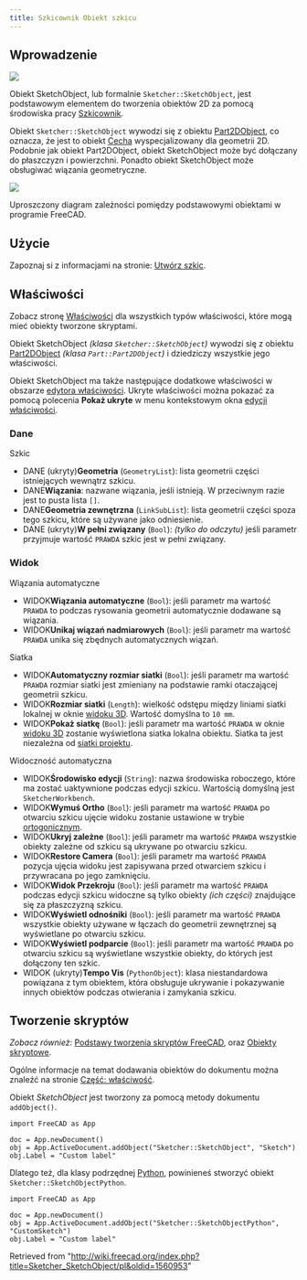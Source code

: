 ```yaml
---
title: Szkicownik Obiekt szkicu
---
```

## Wprowadzenie

![](/images/Sketcher_Sketch.svg)

Obiekt SketchObject, lub formalnie `Sketcher::SketchObject`, jest podstawowym elementem do tworzenia obiektów 2D za pomocą środowiska pracy [Szkicownik](/Sketcher_Workbench/pl "Sketcher Workbench/pl").

Obiekt `Sketcher::SketchObject` wywodzi się z obiektu [Part2DObject](/Part_Part2DObject/pl "Part Part2DObject/pl"), co oznacza, że jest to obiekt [Cecha](/Part_Feature/pl "Part Feature/pl") wyspecjalizowany dla geometrii 2D. Podobnie jak obiekt Part2DObject, obiekt SketchObject może być dołączany do płaszczyzn i powierzchni. Ponadto obiekt SketchObject może obsługiwać wiązania geometryczne.

![](/images/FreeCAD_core_objects.svg)

Uproszczony diagram zależności pomiędzy podstawowymi obiektami w programie FreeCAD.

## Użycie

Zapoznaj si z informacjami na stronie: [Utwórz szkic](/Sketcher_NewSketch/pl "Sketcher NewSketch/pl").

## Właściwości

Zobacz stronę [Właściwości](/Property/pl "Property/pl") dla wszystkich typów właściwości, które mogą mieć obiekty tworzone skryptami.

Obiekt SketchObject *(klasa `Sketcher::SketchObject`)* wywodzi się z obiektu [Part2DObject](/Part_Part2DObject/pl "Part Part2DObject/pl") *(klasa `Part::Part2DObject`)* i dziedziczy wszystkie jego właściwości.

Obiekt SketchObject ma także następujące dodatkowe właściwości w obszarze [edytora właściwości](/Property_editor/pl "Property editor/pl"). Ukryte właściwości można pokazać za pomocą polecenia **Pokaż ukryte** w menu kontekstowym okna [edycji właściwości](/Property_editor/pl "Property editor/pl").

### Dane

Szkic

* DANE (ukryty)**Geometria** (`GeometryList`): lista geometrii części istniejących wewnątrz szkicu.
* DANE**Wiązania**: nazwane wiązania, jeśli istnieją. W przeciwnym razie jest to pusta lista `[]`.
* DANE**Geometria zewnętrzna** (`LinkSubList`): lista geometrii części spoza tego szkicu, które są używane jako odniesienie.
* DANE (ukryty)**W pełni związany** (`Bool`): *(tylko do odczytu)* jeśli parametr przyjmuje wartość `PRAWDA` szkic jest w pełni związany.

### Widok

Wiązania automatyczne

* WIDOK**Wiązania automatyczne** (`Bool`): jeśli parametr ma wartość `PRAWDA` to podczas rysowania geometrii automatycznie dodawane są wiązania.
* WIDOK**Unikaj wiązań nadmiarowych** (`Bool`): jeśli parametr ma wartość `PRAWDA` unika się zbędnych automatycznych wiązań.

Siatka

* WIDOK**Automatyczny rozmiar siatki** (`Bool`): jeśli parametr ma wartość `PRAWDA` rozmiar siatki jest zmieniany na podstawie ramki otaczającej geometrii szkicu.
* WIDOK**Rozmiar siatki** (`Length`): wielkość odstępu między liniami siatki lokalnej w oknie [widoku 3D](/3D_view/pl "3D view/pl"). Wartość domyślna to `10 mm`.
* WIDOK**Pokaż siatkę** (`Bool`): jeśli parametr ma wartość `PRAWDA` w oknie [widoku 3D](/3D_view/pl "3D view/pl") zostanie wyświetlona siatka lokalna obiektu. Siatka ta jest niezależna od [siatki projektu](/Draft_ToggleGrid/pl "Draft ToggleGrid/pl").

Widoczność automatyczna

* WIDOK**Środowisko edycji** (`String`): nazwa środowiska roboczego, które ma zostać uaktywnione podczas edycji szkicu. Wartością domyślną jest `SketcherWorkbench`.
* WIDOK**Wymuś Ortho** (`Bool`): jeśli parametr ma wartość `PRAWDA` po otwarciu szkicu ujęcie widoku zostanie ustawione w trybie [ortogonicznym](/Std_OrthographicCamera/pl "Std OrthographicCamera/pl").
* WIDOK**Ukryj zależne** (`Bool`): jeśli parametr ma wartość `PRAWDA` wszystkie obiekty zależne od szkicu są ukrywane po otwarciu szkicu.
* WIDOK**Restore Camera** (`Bool`): jeśli parametr ma wartość `PRAWDA` pozycja ujęcia widoku jest zapisywana przed otwarciem szkicu i przywracana po jego zamknięciu.
* WIDOK**Widok Przekroju** (`Bool`): jeśli parametr ma wartość `PRAWDA` podczas edycji szkicu widoczne są tylko obiekty *(ich części)* znajdujące się za płaszczyzną szkicu.
* WIDOK**Wyświetl odnośniki** (`Bool`): jeśli parametr ma wartość `PRAWDA` wszystkie obiekty używane w łączach do geometrii zewnętrznej są wyświetlane po otwarciu szkicu.
* WIDOK**Wyświetl podparcie** (`Bool`): jeśli parametr ma wartość `PRAWDA` po otwarciu szkicu są wyświetlane wszystkie obiekty, do których jest dołączony ten szkic.
* WIDOK (ukryty)**Tempo Vis** (`PythonObject`): klasa niestandardowa powiązana z tym obiektem, która obsługuje ukrywanie i pokazywanie innych obiektów podczas otwierania i zamykania szkicu.

## Tworzenie skryptów

*Zobacz również:* [Podstawy tworzenia skryptów FreeCAD](/FreeCAD_Scripting_Basics/pl "FreeCAD Scripting Basics/pl"), oraz [Obiekty skryptowe](/Scripted_objects/pl "Scripted objects/pl").

Ogólne informacje na temat dodawania obiektów do dokumentu można znaleźć na stronie [Część: właściwość](/Part_Feature/pl "Part Feature/pl").

Obiekt *SketchObject* jest tworzony za pomocą metody dokumentu `addObject()`.

```
import FreeCAD as App

doc = App.newDocument()
obj = App.ActiveDocument.addObject("Sketcher::SketchObject", "Sketch")
obj.Label = "Custom label"

```

Dlatego też, dla klasy podrzędnej [Python](/Python/pl "Python/pl"), powinieneś stworzyć obiekt `Sketcher::SketchObjectPython`.

```
import FreeCAD as App

doc = App.newDocument()
obj = App.ActiveDocument.addObject("Sketcher::SketchObjectPython", "CustomSketch")
obj.Label = "Custom label"

```

Retrieved from "<http://wiki.freecad.org/index.php?title=Sketcher_SketchObject/pl&oldid=1560953>"
